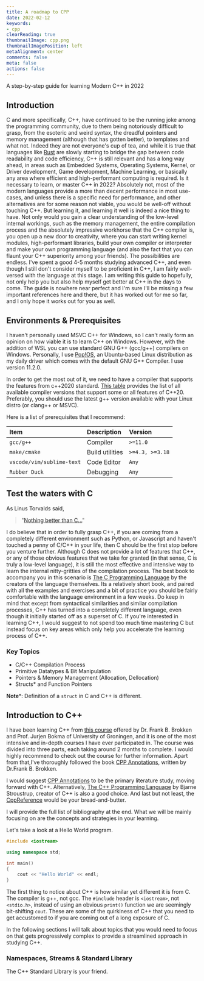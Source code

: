 ```yaml
---
title: A roadmap to CPP
date: 2022-02-12
keywords:
- cpp
clearReading: true
thumbnailImage: cpp.png
thumbnailImagePosition: left
metaAlignment: center
comments: false
meta: false
actions: false
---
```




<!-- more -->
A step-by-step guide for learning Modern C++ in 2022
<!-- excerpt -->


<!-- toc -->

## Introduction

C and more specifically, C++, have continued to be the running joke among the programming community, due to them being notoriously difficult to grasp, from the esoteric and weird syntax, the dreadful pointers and memory management (although that has gotten better), to templates and what not. Indeed they are not everyone's cup of tea, and while it is true that languages like [Rust](https://www.rust-lang.org/) are slowly starting to bridge the gap between code readability and code efficiency, C++ is still relevant and has a long way ahead, in areas such as Embedded Systems, Operating Systems, Kernel, or Driver development, Game development, Machine Learning, or basically any area where efficient and high-performant computing is required. Is it necessary to learn, or master C++ in 2022? Absolutely not, most of the modern languages provide a more than decent performance in most use-cases, and unless there is a specific need for performance, and other alternatives are for some reason not viable, you would be well-off without touching C++. But learning it, and learning it well is indeed a nice thing to have. Not only would you gain a clear understanding of the low-level internal workings, such as the memory management, the entire compilation process and the absolutely impressive workhorse that the C++ compiler is, you open up a new door to creativity, where you can start writing kernel modules, high-performant libraries, build your own compiler or interpreter and make your own programming language (and also the fact that you can flaunt your C++ superiority among your friends). The possibilities are endless. I've spent a good 4-5 months studying advanced C++, and even though I still don't consider myself to be proficient in C++, I am fairly well-versed with the language at this stage. I am writing this guide to hopefully, not only help you but also help myself get better at C++ in the days to come. The guide is nowhere near perfect and I'm sure I'll be missing a few important references here and there, but it has worked out for me so far, and I only hope it works out for you as well.



## Environments & Prerequisites

I haven't personally used MSVC C++ for Windows, so I can't really form an opinion on how viable it is to learn C++ on Windows. However, with the addition of WSL you can use standard GNU G++ (gcc/g++) compilers on Windows. Personally, I use [Pop!OS](https://pop.system76.com/), an Ubuntu-based Linux distribution as my daily driver which comes with the default GNU G++ Compiler. I use version 11.2.0.

In order to get the most out of it, we need to have a compiler that supports the features from c++2020 standard.
[This table](https://en.cppreference.com/w/cpp/compiler_support/20) provides the list of all available compiler versions that support some or all features of C++20. Preferably, you should use the latest g++ version available with your Linux distro (or clang++ or MSVC).

Here is a list of prerequisites that I recommend:

|Item|Description|Version|
|:---|:----------|:------|
|`gcc/g++`|Compiler|`>=11.0`|
|`make/cmake`|Build utilities|`>=4.3, >=3.18`|
|`vscode/vim/sublime-text`|Code Editor|`Any`|
|`Rubber Duck`|Debugging|`Any`|


## Test the waters with C


As Linus Torvalds said, 
> "[Nothing better than C...](https://www.youtube.com/watch?v=CYvJPra7Ebk)"

I do believe that in order to fully grasp C++, if you are coming from a completely different environment such as Python, or Javascript and haven't touched a penny of C/C++ in your life, then C should be the first stop before you venture further. Although C does not provide a lot of features that C++, or any of those obvious features that we take for granted (in that sense, C is truly a low-level language), it is still the most effective and intensive way to learn the internal nitty-gritties of the compilation process. 
The best book to accompany you in this scenario is [The C Programming Language](https://www.amazon.com/Programming-Language-2nd-Brian-Kernighan/dp/0131103628) by the creators of the language themselves.
Its a relatively short book, and paired with all the examples and exercises and a bit of practice you should be fairly comfortable with the language environment in a few weeks. Do keep in mind that except from syntactical similarities and similar compilation processes, C++ has turned into a completely different language, even though it initially started off as a superset of C.
If you're interested in learning C++, I would suggest to not spend too much time mastering C but instead focus on key areas which only help you accelerate the learning process of C++.

### Key Topics

* C/C++ Compilation Process
* Primitive Datatypes & Bit Manipulation
* Pointers & Memory Management (Allocation, Dellocation)
* Structs* and Function Pointers

**Note***: Definition of a `struct` in C and C++ is different.


## Introduction to C++

I have been learning C++ from [this course](http://www.icce.rug.nl/edu/) offered by Dr. Frank B. Brokken and Prof. Jurjen Bokma of University of Groningen, and it is one of the most intensive and in-depth courses I have ever participated in. The course was divided into three parts, each taking around 2 months to complete. I would highly recommend to check out the course for further information. 
Apart from that,I've thoroughly followed the book [CPP Annotations](https://fbb-git.github.io/cppannotations/cppannotations/html/index.html), written by Dr.Frank B. Brokken.

I would suggest [CPP Annotations](https://fbb-git.github.io/cppannotations/cppannotations/html/index.html) to be the primary literature study, moving forward with C++. 
Alternatively, [The C++ Programming Language](https://www.amazon.com/C-Programming-Language-4th/dp/0321563840) by Bjarne Stroustrup, creator of C++ is also a good choice.
And last but not least, the [CppReference](https://en.cppreference.com/w/cpp/language) would be your bread-and-butter.


I will provide the full list of bibliography at the end. What we will be mainly focusing on are the concepts and strategies in your learning.


Let's take a look at a Hello World program.

```cpp
#include <iostream>

using namespace std;

int main()
{
    cout << "Hello World" << endl;
}
```

The first thing to notice about C++ is how similar yet different it is from C. The compiler is g++, not gcc. The `#include` header is `<iostream>`, not `<stdio.h>`, instead of using an obvious `print()` function we are seemingly bit-shifting `cout`. These are some of the quirkiness of C++ that you need to get accustomed to if you are coming out of a long exposure of C.

In the following sections I will talk about topics that you would need to focus on that gets progressively complex to provide a streamlined approach in studying C++.


### Namespaces, Streams & Standard Library

The C++ Standard Library is your friend. 